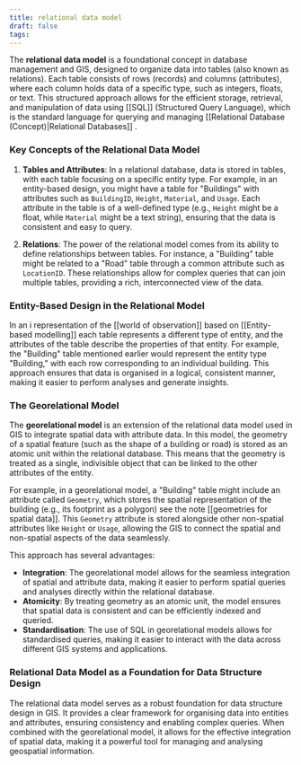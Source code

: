 ```yaml
---
title: relational data model
draft: false
tags:
---
```

 
The **relational data model** is a foundational concept in database management and GIS, designed to organize data into tables (also known as relations). Each table consists of rows (records) and columns (attributes), where each column holds data of a specific type, such as integers, floats, or text. This structured approach allows for the efficient storage, retrieval, and manipulation of data using [[SQL]] (Structured Query Language), which is the standard language for querying and managing [[Relational Database (Concept)|Relational Databases]] .

### **Key Concepts of the Relational Data Model**

1. **Tables and Attributes**: In a relational database, data is stored in tables, with each table focusing on a specific entity type. For example, in an entity-based design, you might have a table for "Buildings" with attributes such as `BuildingID`, `Height`, `Material`, and `Usage`. Each attribute in the table is of a well-defined type (e.g., `Height` might be a float, while `Material` might be a text string), ensuring that the data is consistent and easy to query.

2. **Relations**: The power of the relational model comes from its ability to define relationships between tables. For instance, a "Building" table might be related to a "Road" table through a common attribute such as `LocationID`. These relationships allow for complex queries that can join multiple tables, providing a rich, interconnected view of the data.

### **Entity-Based Design in the Relational Model**

In an i representation of the [[world of observation]] based on [[Entity-based modelling]] each table represents a different type of entity, and the attributes of the table describe the properties of that entity. For example, the "Building" table mentioned earlier would represent the entity type "Building," with each row corresponding to an individual building. This approach ensures that data is organised in a logical, consistent manner, making it easier to perform analyses and generate insights.

### **The Georelational Model**

The **georelational model** is an extension of the relational data model used in GIS to integrate spatial data with attribute data. In this model, the geometry of a spatial feature (such as the shape of a building or road) is stored as an atomic unit within the relational database. This means that the geometry is treated as a single, indivisible object that can be linked to the other attributes of the entity.

For example, in a georelational model, a "Building" table might include an attribute called `Geometry`, which stores the spatial representation of the building (e.g., its footprint as a polygon) see the note [[geometries for spatial data]]. This `Geometry` attribute is stored alongside other non-spatial attributes like `Height` or `Usage`, allowing the GIS to connect the spatial and non-spatial aspects of the data seamlessly.

This approach has several advantages:

- **Integration**: The georelational model allows for the seamless integration of spatial and attribute data, making it easier to perform spatial queries and analyses directly within the relational database.
- **Atomicity**: By treating geometry as an atomic unit, the model ensures that spatial data is consistent and can be efficiently indexed and queried.
- **Standardisation**: The use of SQL in georelational models allows for standardised queries, making it easier to interact with the data across different GIS systems and applications.

### **Relational Data Model as a Foundation for Data Structure Design**

The relational data model serves as a robust foundation for data structure design in GIS. It provides a clear framework for organising data into entities and attributes, ensuring consistency and enabling complex queries. When combined with the georelational model, it allows for the effective integration of spatial data, making it a powerful tool for managing and analysing geospatial information.

